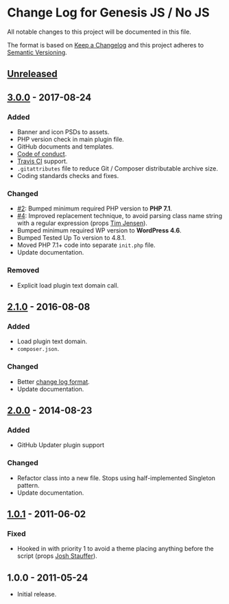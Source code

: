 # Change Log for Genesis JS / No JS

All notable changes to this project will be documented in this file.

The format is based on [Keep a Changelog](http://keepachangelog.com/en/1.0.0/)
and this project adheres to [Semantic Versioning](http://semver.org/spec/v2.0.0.html).

## [Unreleased]

## [3.0.0] - 2017-08-24

### Added
- Banner and icon PSDs to assets.
- PHP version check in main plugin file.
- GitHub documents and templates.
- [Code of conduct].
- [Travis CI] support.
- `.gitattributes` file to reduce Git / Composer distributable archive size.
- Coding standards checks and fixes.

### Changed
- [#2]: Bumped minimum required PHP version to **PHP 7.1**.
- [#4]: Improved replacement technique, to avoid parsing class name string with a regular expression (props [Tim Jensen]).
- Bumped minimum required WP version to **WordPress 4.6**.
- Bumped Tested Up To version to 4.8.1.
- Moved PHP 7.1+ code into separate `init.php` file.
- Update documentation.

### Removed
- Explicit load plugin text domain call.

## [2.1.0] - 2016-08-08

### Added
- Load plugin text domain.
- `composer.json`.

### Changed
- Better [change log format].
- Update documentation.

## [2.0.0] - 2014-08-23

### Added
- GitHub Updater plugin support

### Changed
- Refactor class into a new file. Stops using half-implemented Singleton pattern.
- Update documentation.

## [1.0.1] - 2011-06-02

### Fixed
- Hooked in with priority 1 to avoid a theme placing anything before the script (props [Josh Stauffer]).

## 1.0.0 - 2011-05-24

- Initial release.

[#2]: https://github.com/GaryJones/genesis-js-no-js/issues/2
[#4]: https://github.com/GaryJones/genesis-js-no-js/issues/4

[change log format]: http://keepachangelog.com/en/1.0.0/
[Code of conduct]: CODE_OF_CONDUCT.md
[Josh Stauffer]: http://twitter.com/joshstauffer
[Tim Jensen]: https://github.com/timothyjensen
[Travis CI]: https://travis-ci.org/GaryJones/genesis-js-no-js

[Unreleased]: https://github.com/GaryJones/genesis-js-no-js/compare/3.0.0...HEAD
[3.0.0]: https://github.com/GaryJones/genesis-js-no-js/compare/2.1.0...3.0.0
[2.1.0]: https://github.com/GaryJones/genesis-js-no-js/compare/2.0.0...2.1.0
[2.0.0]: https://github.com/GaryJones/genesis-js-no-js/compare/1.0.1...2.0.0
[1.0.1]: https://github.com/GaryJones/genesis-js-no-js/compare/1.0.0...1.0.1
